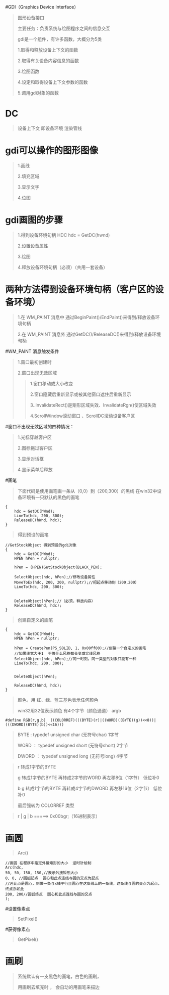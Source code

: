 


#GDI（Graphics Device Interface）
> 图形设备接口
> 
> 主要任务：负责系统与绘图程序之间的信息交互
> 
> gdi是一个组件，有许多函数，大概分为5类
> 
> 
> 
> 1.取得和释放设备上下文的函数
> 
> 2.取得有关设备内容信息的函数
> 
> 3.绘图函数
> 
> 4.设定和取得设备上下文参数的函数
> 
> 5.调用gdi对象的函数


# DC
> 设备上下文 即设备环境  渲染管线



# gdi可以操作的图形图像
> 1.画线
> 
> 2.填充区域
> 
> 3.显示文字
> 
> 4.位图


# gdi画图的步骤
> 1.得到设备环境句柄 HDC hdc = GetDC(hwnd)
> 
> 2.设置设备属性
> 
> 3.绘图
> 
> 4.释放设备环境句柄（必须）（共用一套设备）

# 两种方法得到设备环境句柄（客户区的设备环境）
> 1.在 WM_PAINT 消息中 通过BeginPaint()/EndPaint()来得到/释放设备环境句柄
> 
> 2.在 WM_PAINT 消息外 通过GetDC()/ReleaseDC()来得到/释放设备环境句柄


#WM_PAINT 消息触发条件
> 1.窗口最初创建时
> 
> 2.窗口出现无效区域
> >1.窗口移动或大小改变
> >
> >2.窗口隐藏后重新显示或被其他窗口遮住后重新显示
> >
> >3..InvalidateRect()是矩形区域失效、InvalidateRgn()使区域失效
> >
> >4.ScrollWindow滚动窗口 、ScrollDC滚动设备客户区

#窗口不出现无效区域的四种情况：
> 1.光标穿越客户区
> 
> 2.图标拖过客户区
> 
> 3.显示对话框
> 
> 4.显示菜单后释放

#画笔
> 下面代码是使用画笔画一条从（0,0）到（200,300）的黑线
> 在win32中设备环境有一只默认的黑色的画笔

	{
		hdc = GetDC(hWnd);
		LineTo(hdc, 200, 300);
		ReleaseDC(hWnd, hdc);
	}
> 得到预设的画笔

	//GetStockObject 得到预设的gdi对象
	{
		hdc = GetDC(hWnd);
		HPEN hPen = nullptr;

		hPen = (HPEN)GetStockObject(BLACK_PEN);

		SelectObject(hdc, hPen);//修改设备属性
		MoveToEx(hdc, 200, 200, nullptr);//把起点移动到（200,200）
		LineTo(hdc, 200, 300);


		DeleteObject(hPen);//（必须，释放内存）
		ReleaseDC(hWnd, hdc);
	}
> 创建自定义的画笔

	{
		hdc = GetDC(hWnd);
		HPEN hPen = nullptr;

		hPen = CreatePen(PS_SOLID, 1, 0x00ff00);//创建一个自定义的画笔
		//如果线宽大于1  不管什么风格都会变成实线风格
		SelectObject(hdc, hPen);//同一时刻，同一类型的对象只能有一种
		LineTo(hdc, 200, 300);


		DeleteObject(hPen);

		ReleaseDC(hWnd, hdc);
	}

> 颜色，用 红、绿、蓝三基色表示任何颜色
> 
> win32用32位表示颜色 有4个字节（颜色通道） argb
> 

    #define RGB(r,g,b)  ((COLORREF)(((BYTE)(r)|((WORD)((BYTE)(g))<<8))|(((DWORD)(BYTE)(b))<<16)))



> BYTE    : typedef unsigned char  (无符号char)  1字节
> 
> WORD   ： typedef unsigned short (无符号short) 2字节
> 
> DWORD  ： typedef unsigned long  (无符号long)  4字节



> r 转成1字节的BYTE  
> 
> g 转成1字节的BYTE 再转成2字节的WORD 再左移8位（1字节） 低位补0 
> 
> b g 转成1字节的BYTE 再转成4字节的DWORD 再左移16位（2字节） 低位补0
> 
> 最后强转为 COLORREF 类型

> r | g | b =====>  0x00bgr;（16进制表示）

# 画圆
> Arc()

	//画圆 在程序中指定外接矩形的大小  逆时针绘制
	Arc(hdc, 
	50, 50, 150, 150,//表示外接矩形大小
	0, 0, //圆弧起点  圆心和此点连线与圆的交点为起点
	//若此点是圆心，则做一条与x轴平行且圆心在这条线上的一条线，这条线与圆的交点为起点，终点亦如此
	200, 200//圆弧终点  圆心和此点连线与圆的交点 
	);

#设置像素点
> SetPixel()

#获得像素点
> GetPixel()

# 画刷
> 系统默认有一支黑色的画笔，白色的画刷，
> 
> 用画刷去填充时 ， 会自动的用画笔来描边